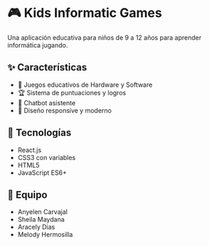 # 🎮 Kids Informatic Games

Una aplicación educativa para niños de 9 a 12 años para aprender informática jugando.

## ✨ Características
- 🎯 Juegos educativos de Hardware y Software
- 🏆 Sistema de puntuaciones y logros
- 🤖 Chatbot asistente
- 📱 Diseño responsive y moderno

## 🚀 Tecnologías
- React.js
- CSS3 con variables
- HTML5
- JavaScript ES6+

## 👥 Equipo
- Anyelen Carvajal
- Sheila Maydana  
- Aracely Dias
- Melody Hermosilla